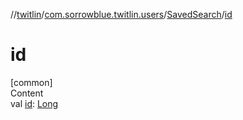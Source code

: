 //[twitlin](../../index.md)/[com.sorrowblue.twitlin.users](../index.md)/[SavedSearch](index.md)/[id](id.md)



# id  
[common]  
Content  
val [id](id.md): [Long](https://kotlinlang.org/api/latest/jvm/stdlib/kotlin/-long/index.html)  



